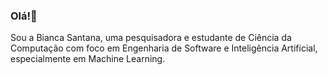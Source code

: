 ### Olá!👋

Sou a Bianca Santana, uma pesquisadora e estudante de Ciência da Computação com foco em Engenharia de Software e Inteligência Artificial, especialmente em Machine Learning.
<!--
**biancasantt/biancasantt** is a ✨ _special_ ✨ repository because its `README.md` (this file) appears on your GitHub profile.

Here are some ideas to get you started:

- 🔭 I’m currently working on ...
- 🌱 I’m currently learning ...
- 👯 I’m looking to collaborate on ...
- 🤔 I’m looking for help with ...
- 💬 Ask me about ...
- 📫 How to reach me: ...
- 😄 Pronouns: ...
- ⚡ Fun fact: ...
-->
